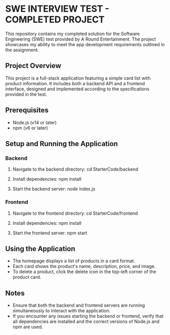 # SWE INTERVIEW TEST - COMPLETED PROJECT

This repository contains my completed solution for the Software Engineering (SWE) test provided by A Round Entertainment. The project showcases my ability to meet the app development requirements outlined in the assignment.

## Project Overview

This project is a full-stack application featuring a simple card list with product information. It includes both a backend API and a frontend interface, designed and implemented according to the specifications provided in the test.

## Prerequisites

- Node.js (v14 or later)
- npm (v6 or later)

## Setup and Running the Application

### Backend

1. Navigate to the backend directory: cd StarterCode/backend

2. Install dependencies: npm install

3. Start the backend server: node index.js

### Frontend

1. Navigate to the frontend directory: cd StarterCode/frontend

2. Install dependencies: npm install

3. Start the frontend server: npm start

## Using the Application

- The homepage displays a list of products in a card format.
- Each card shows the product's name, description, price, and image.
- To delete a product, click the delete icon in the top-left corner of the product card.

## Notes

- Ensure that both the backend and frontend servers are running simultaneously to interact with the application.
- If you encounter any issues starting the backend or frontend, verify that all dependencies are installed and the correct versions of Node.js and npm are used.
